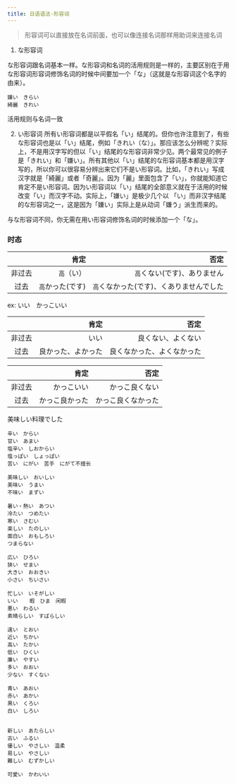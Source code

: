 ```yaml
---
title: 日语语法-形容词
---
```


> 形容词可以直接放在名词前面，也可以像连接名词那样用助词来连接名词


1. な形容词

な形容词跟名词基本一样。な形容词和名词的活用规则是一样的，主要区别在于用な形容词形容词修饰名词的时候中间要加一个「な」（这就是な形容词这个名字的由来）。

```
嫌い　きらい
綺麗　きれい
```

活用规则与名词一致


2. い形容词
所有い形容词都是以平假名「い」结尾的。但你也许注意到了，有些な形容词也是以「い」结尾，例如「きれい（な）」。那应该怎么分辨呢？实际上，不是用汉字写的但以「い」结尾的な形容词非常少见。两个最常见的例子是「きれい」和「嫌い」。所有其他以「い」结尾的な形容词基本都是用汉字写的，所以你可以很容易分辨出来它们不是い形容词。比如，「きれい」写成汉字就是「綺麗」或者「奇麗」。因为「麗」里面包含了「い」，你就能知道它肯定不是い形容词。因为い形容词以「い」结尾的全部意义就在于活用的时候改变「い」而汉字不动。实际上，「嫌い」是极少几个以 「い」而非汉字结尾的な形容词之一，这是因为「嫌い」实际上是从动词「嫌う」派生而来的。

与な形容词不同，你无需在用い形容词修饰名词的时候添加一个「な」。

### 时态

||肯定|否定|
|:--:|---:|---:|
|非过去|`高`（い）|`高`くない(です)、ありません|
|过去|`高`かった(です)|`高`くなかった(です)、くありませんでした|

ex: 
いい　かっこいい

||肯定|否定|
|:--:|---:|---:|
|非过去|いい|良くない、よくない|
|过去|良かった、よかった|良くなかった、よくなかった|

||肯定|否定|
|:--:|---:|---:|
|非过去|かっこいい|かっこ良くない|
|过去|かっこ良かった|かっこ良くなかった|


美味しい料理でした



``` 
辛い　からい
甘い　あまい
塩辛い　しおからい
塩っぱい　しょっぱい
苦い　にがい　苦手　にがて不擅长

美味しい　おいしい
美味い　うまい
不味い　まずい

暑い・熱い　あつい
冷たい　つめたい
寒い　さむい
楽しい　たのしい
面白い　おもしろい
つまらない

広い　ひろい
狭い　せまい
大きい　おおきい
小さい　ちいさい

忙しい　いそがしい
いい　  暇　ひま　闲暇
悪い　わるい
素晴らしい　すばらしい

遠い　とおい
近い　ちかい
高い　たかい
低い　ひくい
廉い　やすい
多い　おおい
少ない　すくない

青い　あおい
赤い　あかい
黒い　くろい
白い　しろい


新しい　あたらしい
古い　ふるい
優しい　やさしい　温柔
易しい　やさしい
難しい　むずかしい

可愛い　かわいい

```